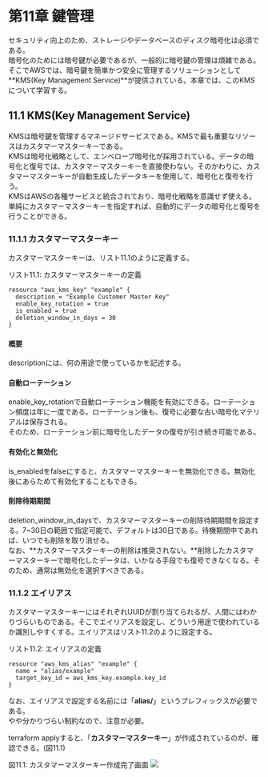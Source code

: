 # 第11章 鍵管理
セキュリティ向上のため、ストレージやデータベースのディスク暗号化は必須である。<br />
暗号化のためには暗号鍵が必要であるが、一般的に暗号鍵の管理は煩雑である。そこでAWSでは、暗号鍵を簡単かつ安全に管理するソリューションとして**KMS(Key Management Service)**が提供されている。本章では、このKMSについて学習する。

## 11.1 KMS(Key Management Service)
KMSは暗号鍵を管理するマネージドサービスである。KMSで最も重要なリソースはカスタマーマスターキーである。<br />
KMSは暗号化戦略として、エンベロープ暗号化が採用されている。データの暗号化と復号では、カスタマーマスターキーを直接使わない。そのかわりに、カスタマーマスターキーが自動生成したデータキーを使用して、暗号化と復号を行う。<br />
KMSはAWSの各種サービスと統合されており、暗号化戦略を意識せず使える。単純にカスタマーマスターキーを指定すれば、自動的にデータの暗号化と復号を行うことができる。

### 11.1.1 カスタマーマスターキー
カスタマーマスターキーは、リスト11.1のように定義する。

リスト11.1: カスタマーマスターキーの定義
```
resource "aws_kms_key" "example" {
  description = "Example Customer Master Key"
  enable_key_rotation = true
  is_enabled = true
  deletion_window_in_days = 30
}
```

#### 概要
descriptionには、何の用途で使っているかを記述する。

#### 自動ローテーション
enable_key_rotationで自動ローテーション機能を有効にできる。ローテーション頻度は年に一度である。ローテーション後も、復号に必要な古い暗号化マテリアルは保存される。<br />
そのため、ローテーション前に暗号化したデータの復号が引き続き可能である。

#### 有効化と無効化
is_enabledをfalseにすると、カスタマーマスターキーを無効化できる。無効化後にあらためて有効化することもできる。

#### 削除待期期間
deletion_window_in_daysで、カスタマーマスターキーの削除待期期間を設定する。7~30日の範囲で指定可能で、デフォルトは30日である。待機期間中であれば、いつでも削除を取り消せる。<br />
なお、**カスタマーマスターキーの削除は推奨されない。**削除したカスタマーマスターキーで暗号化したデータは、いかなる手段でも復号できなくなる。そのため、通常は無効化を選択すべきである。

### 11.1.2 エイリアス
カスタマーマスターキーにはそれぞれUUIDが割り当てられるが、人間にはわかりづらいものである。そこでエイリアスを設定し、どういう用途で使われているか識別しやすくする。エイリアスはリスト11.2のように設定する。

リスト11.2: エイリアスの定義
```
resource "aws_kms_alias" "example" {
  name = "alias/example"
  target_key_id = aws_kms_key.example.key_id
}
```

なお、エイリアスで設定する名前には「**alias/**」というプレフィックスが必要である。<br />
やや分かりづらい制約なので、注意が必要。

terraform applyすると、「**カスタマーマスターキー**」が作成されているのが、確認できる。(図11.1)

図11.1: カスタマーマスターキー作成完了画面
![](picture/図11_1.png)